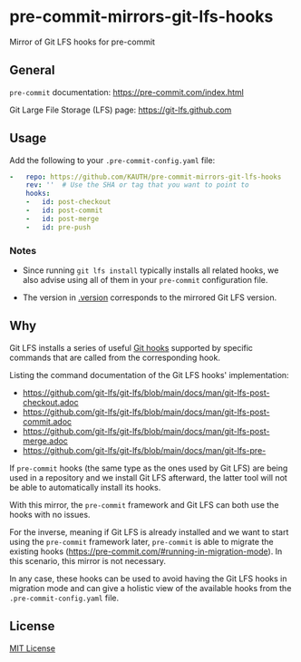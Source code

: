 # pre-commit-mirrors-git-lfs-hooks
Mirror of Git LFS hooks for pre-commit

## General
`pre-commit` documentation: https://pre-commit.com/index.html

Git Large File Storage (LFS) page: https://git-lfs.github.com

## Usage
Add the following to your `.pre-commit-config.yaml` file:

```yaml
-   repo: https://github.com/KAUTH/pre-commit-mirrors-git-lfs-hooks
    rev: ''  # Use the SHA or tag that you want to point to
    hooks:
    -   id: post-checkout
    -   id: post-commit
    -   id: post-merge
    -   id: pre-push
```

### Notes
- Since running `git lfs install` typically installs all related hooks, we also
advise using all of them in your `pre-commit` configuration file.

- The version in [.version](https://github.com/KAUTH/pre-commit-mirrors-git-lfs-hooks/blob/main/git-lfs-hooks-update/.version)
corresponds to the mirrored Git LFS version.

## Why
Git LFS installs a series of useful [Git hooks](https://git-scm.com/docs/githooks)
supported by specific commands that are called from the corresponding hook.

Listing the command documentation of the Git LFS hooks' implementation:
- https://github.com/git-lfs/git-lfs/blob/main/docs/man/git-lfs-post-checkout.adoc
- https://github.com/git-lfs/git-lfs/blob/main/docs/man/git-lfs-post-commit.adoc
- https://github.com/git-lfs/git-lfs/blob/main/docs/man/git-lfs-post-merge.adoc
- https://github.com/git-lfs/git-lfs/blob/main/docs/man/git-lfs-pre-

If `pre-commit` hooks (the same type as the ones used by Git LFS) are being used in a repository
and we install Git LFS afterward, the latter tool will not be able to automatically install
its hooks.

With this mirror, the `pre-commit` framework and Git LFS can both use the hooks
with no issues.

For the inverse, meaning if Git LFS is already installed and we want to
start using the `pre-commit` framework later, `pre-commit` is able to migrate
the existing hooks (https://pre-commit.com/#running-in-migration-mode). In this
scenario, this mirror is not necessary.

In any case, these hooks can be used to avoid having the Git LFS hooks in migration
mode and can give a holistic view of the available hooks from the `.pre-commit-config.yaml` file.

## License
[MIT License](https://github.com/KAUTH/pre-commit-mirrors-git-lfs-hooks/blob/main/LICENSE)
